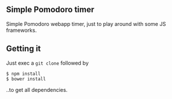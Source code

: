 Simple Pomodoro timer
----

Simple Pomodoro webapp timer, just to play around with some JS frameworks.

## Getting it

Just exec a `git clone` followed by

```
$ npm install
$ bower install
```

..to get all dependencies.
